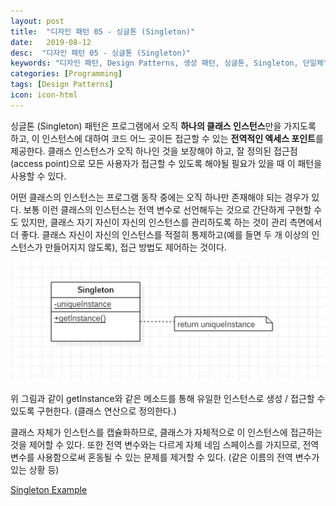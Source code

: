 ```yaml
---
layout: post
title:  "디자인 패턴 05 - 싱글톤 (Singleton)"
date:   2019-08-12
desc:  "디자인 패턴 05 - 싱글톤 (Singleton)"
keywords: "디자인 패턴, Design Patterns, 생성 패턴, 싱글톤, Singleton, 단일체"
categories: [Programming]
tags: [Design Patterns]
icon: icon-html
---
```


싱글톤 (Singleton) 패턴은 프로그램에서 오직 **하나의 클래스 인스턴스**만을 가지도록 하고, 이 인스턴스에 대하여 코드 어느 곳이든 접근할 수 있는 **전역적인 엑세스 포인트**를 제공한다. 클래스 인스턴스가 오직 하나인 것을 보장해야 하고, 잘 정의된 접근점(access point)으로 모든 사용자가 접근할 수 있도록 해야될 필요가 있을 때 이 패턴을 사용할 수 있다.

어떤 클래스의 인스턴스는 프로그램 동작 중에는 오직 하나만 존재해야 되는 경우가 있다. 보통 이런 클래스의 인스턴스는 전역 변수로 선언해두는 것으로 간단하게 구현할 수도 있지만, 클래스 자기 자신이 자신의 인스턴스를 관리하도록 하는 것이 관리 측면에서 더 좋다. 클래스 자신이 자신의 인스턴스를 적절히 통제하고(예를 들면 두 개 이상의 인스턴스가 만들어지지 않도록), 접근 방법도 제어하는 것이다.

![00.png](/static/assets/img/blog/programming/2019-08-12-design_patterns_05/00.png)

위 그림과 같이 getInstance와 같은 메소드를 통해 유일한 인스턴스로 생성 / 접근할 수 있도록 구현한다. (클래스 연산으로 정의한다.)

클래스 자체가 인스턴스를 캡슐화하므로, 클래스가 자체적으로 이 인스턴스에 접근하는 것을 제어할 수 있다. 또한 전역 변수와는 다르게 자체 네임 스페이스를 가지므로, 전역 변수를 사용함으로써 혼동될 수 있는 문제를 제거할 수 있다. (같은 이름의 전역 변수가 있는 상황 등)

[Singleton Example
](https://github.com/dhsim86/design_pattern_study/commit/bc96bf8bc9037f31d0995e16ba20d976af635e30)